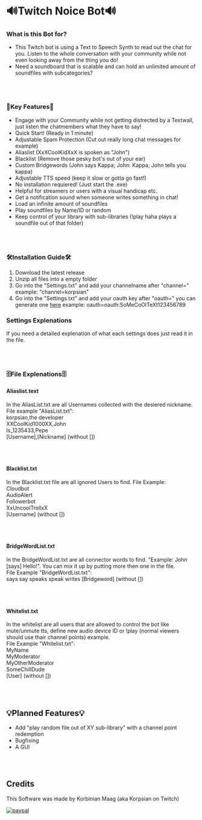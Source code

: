 # 🔊Twitch Noice Bot🔊

### What is this Bot for?
- This Twitch bot is using a Text to Speech Synth to read out the chat for you. Listen to the whole conversation with your community while not even looking away from the thing you do!
- Need a soundboard that is scalable and can hold an unlimited amount of soundfiles with subcategories?

<br></br>
### 🔑Key Features🔑
- Engage with your Community while not getting distrected by a Textwall, just listen the chatmembers what they have to say!
- Quick Start! (Ready in 1 minute)
- Adjustable Spam Protection (Cut out really long chat messages for example)
- Aliaslist (XxXCoolKidXxX is spoken as "John")
- Blacklist (Remove those pesky bot's out of your ear)
- Custom Bridgewords (John says Kappa; John: Kappa; John tells you kappa)
- Adjustable TTS speed (keep it slow or gotta go fast!)
- No installation requiered! (Just start the .exe)
- Helpful for streamers or users with a visual handicap etc.
- Get a notification sound when someone writes something in chat!
- Load an infinite amount of soundfiles
- Play soundfiles by Name/ID or random
- Keep control of your library with sub-libraries (!play haha plays a soundfile out of that folder)

<br></br>
### 🛠️Installation Guide🛠️
1. Download the latest release
2. Unzip all files into a empty folder
3. Go into the "Settings.txt" and add your channelname after "channel=" example: "channel=korpsian"
4. Go into the "Settings.txt" and add your oauth key after "oauth=" you can generate one [here](https://twitchapps.com/tmi/) example: oauth=oauth:SoMeCoOlTeXt123456789

### Settings Explenations
If you need a detailed explenation of what each settings does just read it in the file.

<br></br>
### 🗄️File Explenations🗄️

#### Aliaslist.text
In the AliasList.txt are all Usernames collected with the desiered nickname.  
File example "AliasList.txt":  
korpsian,the developer  
XXCoolKid1000XX,John  
ls_1235433,Pepe  
[Username],[Nickname] (without [])

<br></br>
#### Blacklist.txt
In the Blacklist.txt file are all ignored Users to find. File Example:  
Cloudbot  
AudioAlert  
Followerbot  
XxUncoolTrollxX  
[Username] (without [])

<br></br>
#### BridgeWordList.txt
In the BridgeWordList.txt are all connector words to find. "Example: John [says] Hello!". You can mix it up by putting more then one in the file.  
File Example "BridgeWordList.txt":  
says
say
speaks
speak
writes
[Bridgeword] (without [])

<br></br>
#### Whitelist.txt
In the whitelist are all users that are allowed to control the bot like mute/unmute tts, define new audio device ID or !play (normal viewers should use thair channel points) example.  
File Example "Whitelist.txt":  
MyName  
MyModerator  
MyOtherModerator  
SomeChillDude  
[User] (without [])

<br></br>
## 💡Planned Features💡
- Add "play random file out of XY sub-library" with a channel point redemption
- Bugfixing
- A GUI

<br></br>
## Credits
This Software was made by Korbinian Maag (aka Korpsian on Twitch)

[![paypal](https://www.paypalobjects.com/en_US/DK/i/btn/btn_donateCC_LG.gif)](https://www.paypal.com/cgi-bin/webscr?cmd=_s-xclick&hosted_button_id=TRFFCPEAG82H2)
